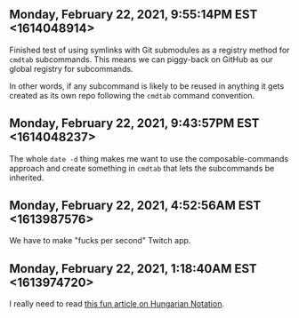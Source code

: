 ## Monday, February 22, 2021, 9:55:14PM EST <1614048914>

Finished test of using symlinks with Git submodules as a registry method
for `cmdtab` subcommands. This means we can piggy-back on GitHub as our
global registry for subcommands.

In other words, if any subcommand is likely to be reused in anything it
gets created as its own repo following the `cmdtab` command convention.

## Monday, February 22, 2021, 9:43:57PM EST <1614048237>

The whole `date -d` thing makes me want to use the composable-commands
approach and create something in `cmdtab` that lets the subcommands be
inherited.

## Monday, February 22, 2021, 4:52:56AM EST <1613987576>

We have to make "fucks per second" Twitch app.

## Monday, February 22, 2021, 1:18:40AM EST <1613974720>

I really need to read [this fun article on Hungarian
Notation](https://www.joelonsoftware.com/2005/05/11/making-wrong-code-look-wrong/).


